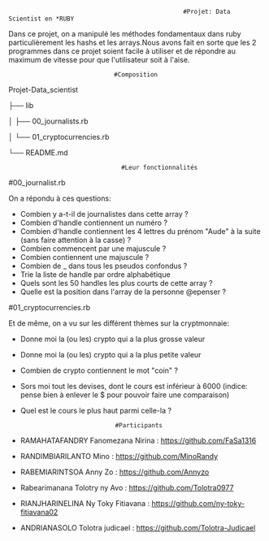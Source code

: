 


													#Projet: Data Scientist en *RUBY



Dans ce projet, on a manipulé les méthodes fondamentaux dans ruby particulièrement les hashs et les arrays.Nous avons fait en sorte que les 2 programmes dans ce projet soient facile à utiliser et de répondre au maximum de vitesse pour que l'utilisateur soit à l'aise.



								 #Composition

Projet-Data_scientist

├── lib

│       ├── 00_journalists.rb

│       └── 01_cryptocurrencies.rb

└── README.md 
					
							       #Leur fonctionnalités
					

#00_journalist.rb

On a répondu à ces questions:

- Combien y a-t-il de journalistes dans cette array ?
- Combien d'handle contiennent un numéro ?
- Combien d'handle contiennent les 4 lettres du prénom "Aude" à la suite (sans faire attention à la casse) ?
- Combien commencent par une majuscule ?
- Combien contiennent une majuscule ?
- Combien de _ dans tous les pseudos confondus ?
- Trie la liste de handle par ordre alphabétique
- Quels sont les 50 handles les plus courts de cette array ?
- Quelle est la position dans l'array de la personne @epenser ?




#01_cryptocurrencies.rb 

Et de même, on a vu sur les différent thèmes sur la cryptmonnaie:

- Donne moi la (ou les) crypto qui a la plus grosse valeur
- Donne moi la (ou les) crypto qui a la plus petite valeur
- Combien de crypto contiennent le mot "coin" ?
- Sors moi tout les devises, dont le cours est inférieur à 6000 (indice: pense bien à enlever le $ pour pouvoir faire une comparaison)
- Quel est le cours le plus haut parmi celle-la ?


								#Participants
					
					
 - RAMAHATAFANDRY Fanomezana Nirina : https://github.com/FaSa1316 
 - RANDIMBIARILANTO  Mino : https://github.com/MinoRandy
 - RABEMIARINTSOA Anny Zo : https://github.com/Annyzo
 - Rabearimanana Tolotry ny Avo : https://github.com/Tolotra0977
 - RIANJHARINELINA Ny Toky Fitiavana : https://github.com/ny-toky-fitiavana02
 - ANDRIANASOLO Tolotra judicael :  https://github.com/Tolotra-Judicael
